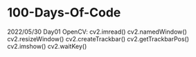 # 100-Days-Of-Code

2022/05/30 Day01
OpenCV:
cv2.imread()
cv2.namedWindow()
cv2.resizeWindow()
cv2.createTrackbar()
cv2.getTrackbarPos()
cv2.imshow()
cv2.waitKey()
